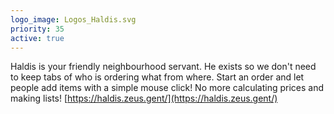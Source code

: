 ```yaml
---
logo_image: Logos_Haldis.svg
priority: 35
active: true
---
```


Haldis is your friendly neighbourhood servant. He exists so we don't need to keep tabs of who is ordering what from where. Start an order and let people add items with a simple mouse click! No more calculating prices and making lists! [https://haldis.zeus.gent/](https://haldis.zeus.gent/)
